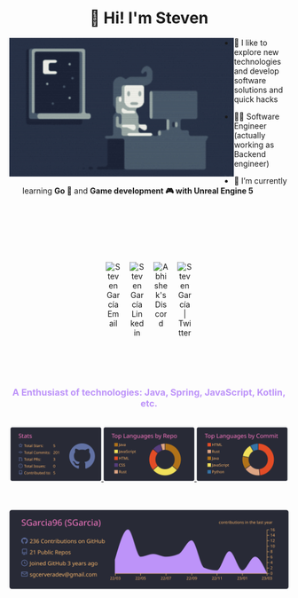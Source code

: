 <h1 align=center>👋 Hi! I'm Steven</h1>

<div>
<img class="profile" align="left" src="https://raw.githubusercontent.com/AVS1508/AVS1508/master/assets/Night-Coding.gif" alt="Github profile avatar" height="250px"/>

- 🔭  I like to explore new technologies and develop software solutions and quick hacks

- 👨‍💻  Software Engineer (actually working as Backend engineer)

- 🌱  I’m currently learning **Go 🐨** and **Game development 🎮 with Unreal Engine 5**
</div>
<br /><br /><br /><br />

<div align="center" style="margin: 2rem auto;">
<p align="center" style="display: flex; justify-content: center; gap: 1rem;">
    <a href="mailto:stevengarciasb@gmail.com">
    <img align="left" alt="Steven García Email" width="27px" src="https://img.icons8.com/doodle/48/000000/gmail.png"/></a>
    <a target="_blank" href="https://www.linkedin.com/in/sgarciadev">
    <img align="left" alt="Steven García Linkedin" width="27px" src="https://img.icons8.com/doodle/48/000000/linkedin--v2.png" />
    </a>
    <a href="https://discordapp.com/users/NakedGarcia#0201">
    <img align="left" alt="Abhishek's Discord" width="27px" src="https://raw.githubusercontent.com/peterthehan/peterthehan/master/assets/discord.svg" />
    </a>
    <a href="https://twitter.com/SGarciadev">
    <img align="left" alt="Steven García | Twitter" width="27px" src="https://img.icons8.com/cotton/64/000000/twitter.png" />
    </a>
</p>
</div>
<br /><br />
<div align="center">
<h3 align="center" style="color:#BD93F9">A Enthusiast of technologies: Java, Spring, JavaScript, Kotlin, etc.</h3>
</div>

<br />

<div align="center" >
<a  href="https://github.com/SGarcia96">
<img src="https://raw.githubusercontent.com/SGarcia96/SGarcia96/main/profile-summary-card-output/dracula/3-stats.svg" width="32.5%">
<img src="https://raw.githubusercontent.com/SGarcia96/SGarcia96/main/profile-summary-card-output/dracula/1-repos-per-language.svg" width="32.5%">
<img src="https://raw.githubusercontent.com/SGarcia96/SGarcia96/main/profile-summary-card-output/dracula/2-most-commit-language.svg" width="32.5%">
</a>
</div>

<br />

<div align="center" style="text-align: center; margin: 2rem auto;">
<img align="center" src="https://raw.githubusercontent.com/SGarcia96/SGarcia96/main/profile-summary-card-output/dracula/0-profile-details.svg" >
</div>
